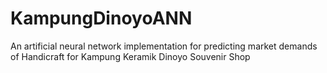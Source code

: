 # KampungDinoyoANN
An artificial neural network implementation for predicting market demands of Handicraft for Kampung Keramik Dinoyo Souvenir Shop

